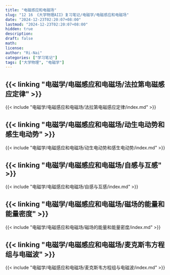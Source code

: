 ```yaml
---
title: "电磁感应和电磁场"
slug: "12 16 《大学物理AII》复习笔记/电磁学/电磁感应和电磁场"
date: "2024-12-23T02:20:07+08:00"
lastmod: "2024-12-23T02:20:07+08:00"
hidden: true
description:
draft: false
math:
license:
author: "Ri-Nai"
categories: ["学习笔记"]
tags: ["大学物理", "电磁学"]
---
```

## {{< linking "电磁学/电磁感应和电磁场/法拉第电磁感应定律" >}}
{{< include "电磁学/电磁感应和电磁场/法拉第电磁感应定律/index.md" >}}

## {{< linking "电磁学/电磁感应和电磁场/动生电动势和感生电动势" >}}
{{< include "电磁学/电磁感应和电磁场/动生电动势和感生电动势/index.md" >}}

## {{< linking "电磁学/电磁感应和电磁场/自感与互感" >}}
{{< include "电磁学/电磁感应和电磁场/自感与互感/index.md" >}}

## {{< linking "电磁学/电磁感应和电磁场/磁场的能量和能量密度" >}}
{{< include "电磁学/电磁感应和电磁场/磁场的能量和能量密度/index.md" >}}

## {{< linking "电磁学/电磁感应和电磁场/麦克斯韦方程组与电磁波" >}}
{{< include "电磁学/电磁感应和电磁场/麦克斯韦方程组与电磁波/index.md" >}}

